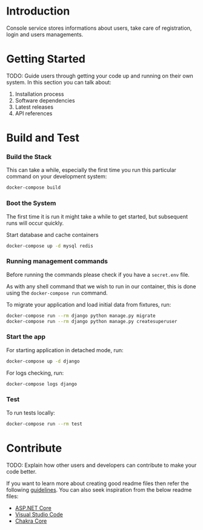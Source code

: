 # Introduction 
Console service stores informations about users, take care of registration, login and users managements.


# Getting Started
TODO: Guide users through getting your code up and running on their own system. In this section you can talk about:
1.	Installation process
2.	Software dependencies
3.	Latest releases
4.	API references

# Build and Test

### Build the Stack

This can take a while, especially the first time you run this particular command on your development system:

```bash
docker-compose build
```

### Boot the System

The first time it is run it might take a while to get started, but subsequent runs will occur quickly.

Start database and cache containers

```bash
docker-compose up -d mysql redis
```

### Running management commands

Before running the commands please check if you have a `secret.env` file. 

As with any shell command that we wish to run in our container, this is done using the `docker-compose run` command.

To migrate your application and load initial data from fixtures, run:

```bash
docker-compose run --rm django python manage.py migrate
docker-compose run --rm django python manage.py createsuperuser
```

### Start the app

For starting application in detached mode, run:

```bash
docker-compose up -d django
```

For logs checking, run:

```bash
docker-compose logs django
```

### Test

To run tests locally:

```bash
docker-compose run --rm test
```

# Contribute
TODO: Explain how other users and developers can contribute to make your code better. 

If you want to learn more about creating good readme files then refer the following [guidelines](https://www.visualstudio.com/en-us/docs/git/create-a-readme). You can also seek inspiration from the below readme files:
- [ASP.NET Core](https://github.com/aspnet/Home)
- [Visual Studio Code](https://github.com/Microsoft/vscode)
- [Chakra Core](https://github.com/Microsoft/ChakraCore)
